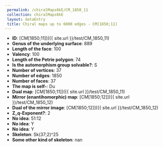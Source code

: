 ```yaml
--- 
 permalink: /chiralMaps6kE/CM_1850_11 
 collection: chiralMaps6kE
 layout: dataEntry
 title: Chiral maps up to 6000 edges - CM[1850;11]
---
```


- **ID**: [CM[1850;11]]({{ site.url }}/test/CM_1850_11)
- **Genus of the underlying surface**: 889
- **Length of the face**: 100
- **Valency**: 100
- **Length of the Petrie polygon**: 74
- **Is the automorphism group solvable?**: S
- **Number of vertices**: 37
- **Number of edges**: 1850
- **Number of faces**: 37
- **The map is self-**: Du
- **Dual map**: [CM[1850;11]]({{ site.url }}/test/CM_1850_11)
- **Mirror (enantihomorphic) map**: [CM[1850;12]]({{ site.url }}/test/CM_1850_12)
- **Dual of the mirror image**: [CM[1850;12]]({{ site.url }}/test/CM_1850_12)
- **Z_q-Exponent?**: 2
- **No idea**:  51:12
- **No idea**: Y
- **No idea**: Y
- **Skeleton**: Sk(37;2)^25
- **Some other kind of skeleton**: nan
